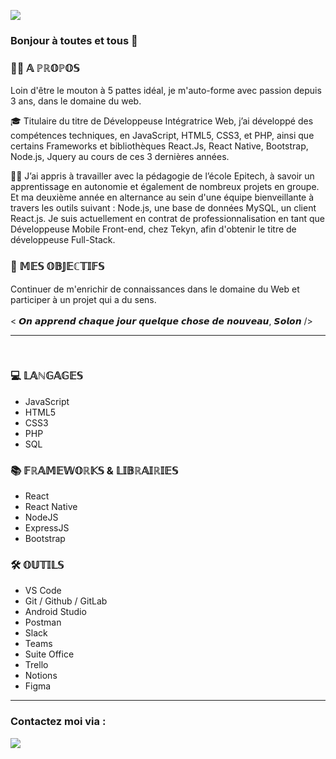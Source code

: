 
[<img src="https://img.shields.io/badge/author-Julie%20Drouin-blue?style=flat&labelColor=000000&color=ffb030" align="center"/>](https://github.com/JulieDrouin)

### Bonjour à toutes et tous 👋


### 👩‍💻 𝔸 ℙℝ𝕆ℙ𝕆𝕊

Loin d'être le mouton à 5 pattes idéal, je m'auto-forme avec passion depuis 3 ans, dans le domaine du web. 

🎓 Titulaire du titre de Développeuse Intégratrice Web, j’ai développé des compétences techniques, en JavaScript, HTML5, CSS3, et PHP, ainsi que certains Frameworks et bibliothèques React.Js, React Native, Bootstrap, Node.js, Jquery au cours de ces 3 dernières années.

🤜🤛 J’ai appris à travailler avec la pédagogie de l’école Epitech, à savoir un apprentissage en autonomie et également de nombreux projets en groupe. Et ma deuxième année en alternance au sein d'une équipe bienveillante à travers les outils suivant : Node.js, une base de données MySQL, un client React.js.
Je suis actuellement en contrat de professionnalisation en tant que Développeuse Mobile Front-end, chez Tekyn, afin d'obtenir le titre de développeuse Full-Stack.


### 🎯 𝕄𝔼𝕊 𝕆𝔹𝕁𝔼ℂ𝕋𝕀𝔽𝕊

Continuer de m'enrichir de connaissances dans le domaine du Web et participer à un projet qui a du sens.
<br/>
<br/>
< 𝙊𝙣 𝙖𝙥𝙥𝙧𝙚𝙣𝙙 𝙘𝙝𝙖𝙦𝙪𝙚 𝙟𝙤𝙪𝙧 𝙦𝙪𝙚𝙡𝙦𝙪𝙚 𝙘𝙝𝙤𝙨𝙚 𝙙𝙚 𝙣𝙤𝙪𝙫𝙚𝙖𝙪, 𝙎𝙤𝙡𝙤𝙣 />
<hr/>
<br/>

### 💻 𝕃𝔸ℕ𝔾𝔸𝔾𝔼𝕊

- JavaScript
- HTML5
- CSS3
- PHP
- SQL

### 📚 𝔽ℝ𝔸𝕄𝔼𝕎𝕆ℝ𝕂𝕊 & 𝕃𝕀𝔹ℝ𝔸𝕀ℝ𝕀𝔼𝕊

- React
- React Native
- NodeJS
- ExpressJS
- Bootstrap

### 🛠 𝕆𝕌𝕋𝕀𝕃𝕊

- VS Code
- Git / Github / GitLab
- Android Studio
- Postman
- Slack
- Teams
- Suite Office
- Trello
- Notions
- Figma
<hr/>

### Contactez moi via :
[<img src ="https://img.shields.io/badge/LinkedIn-blue?style=flat&logo=linkedin&labelColor=blue"/>](https://www.linkedin.com/in/julie-jourdrouin/)

<!-- ![YOUR github stats](https://github-readme-stats.vercel.app/api?username=JulieDrouin) -->

